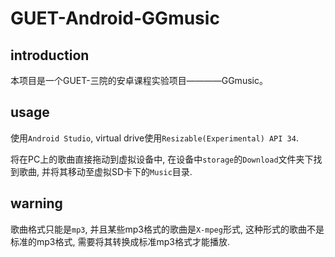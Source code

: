 # GUET-Android-GGmusic

## introduction

本项目是一个GUET-三院的安卓课程实验项目————GGmusic。

## usage
使用`Android Studio`, virtual drive使用`Resizable(Experimental) API 34`.

将在PC上的歌曲直接拖动到虚拟设备中, 在设备中`storage`的`Download`文件夹下找到歌曲, 并将其移动至虚拟SD卡下的`Music`目录.

## warning
歌曲格式只能是`mp3`, 并且某些mp3格式的歌曲是`X-mpeg`形式, 这种形式的歌曲不是标准的mp3格式, 需要将其转换成标准mp3格式才能播放.
